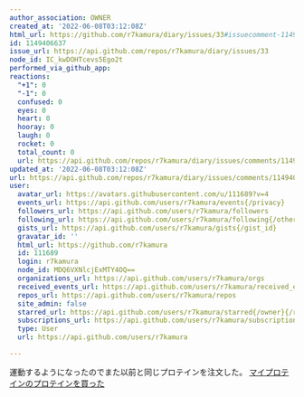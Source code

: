 ```yaml
---
author_association: OWNER
created_at: '2022-06-08T03:12:08Z'
html_url: https://github.com/r7kamura/diary/issues/33#issuecomment-1149406637
id: 1149406637
issue_url: https://api.github.com/repos/r7kamura/diary/issues/33
node_id: IC_kwDOHTcevs5Ego2t
performed_via_github_app: 
reactions:
  "+1": 0
  "-1": 0
  confused: 0
  eyes: 0
  heart: 0
  hooray: 0
  laugh: 0
  rocket: 0
  total_count: 0
  url: https://api.github.com/repos/r7kamura/diary/issues/comments/1149406637/reactions
updated_at: '2022-06-08T03:12:08Z'
url: https://api.github.com/repos/r7kamura/diary/issues/comments/1149406637
user:
  avatar_url: https://avatars.githubusercontent.com/u/111689?v=4
  events_url: https://api.github.com/users/r7kamura/events{/privacy}
  followers_url: https://api.github.com/users/r7kamura/followers
  following_url: https://api.github.com/users/r7kamura/following{/other_user}
  gists_url: https://api.github.com/users/r7kamura/gists{/gist_id}
  gravatar_id: ''
  html_url: https://github.com/r7kamura
  id: 111689
  login: r7kamura
  node_id: MDQ6VXNlcjExMTY4OQ==
  organizations_url: https://api.github.com/users/r7kamura/orgs
  received_events_url: https://api.github.com/users/r7kamura/received_events
  repos_url: https://api.github.com/users/r7kamura/repos
  site_admin: false
  starred_url: https://api.github.com/users/r7kamura/starred{/owner}{/repo}
  subscriptions_url: https://api.github.com/users/r7kamura/subscriptions
  type: User
  url: https://api.github.com/users/r7kamura

---
```

運動するようになったのでまた以前と同じプロテインを注文した。
[マイプロテインのプロテインを買った](https://r7kamura.com/articles/2020-02-17-my-protein)